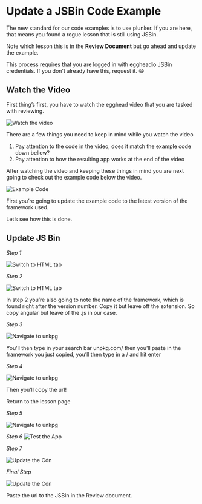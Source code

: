 # Update a JSBin Code Example

The new standard for our code examples is to use plunker. If you are here, that means you found a rogue lesson that is still using JSBin.

Note which lesson this is in the **Review Document** but go ahead and update the example.

This process requires that you are logged in with eggheadio JSBin credentials. If you don't already have this, request it. 😄

## Watch the Video

First thing’s first, you have to watch the egghead video that you are tasked with reviewing.

![Watch the video](static/illos/reviewers/02-Update-Code/03-watch-the-video.png)

There are a few things you need to keep in mind while you watch the video

1. Pay attention to the code in the video, does it match the example code down bellow? 
2. Pay attention to how the resulting app works at the end of the video

After watching the video and keeping these things in mind you are next going to check out the example code below the video.

![Example Code](static/illos/reviewers/02-Update-Code/03-example-code.png)

First you’re going to update the example code to the latest version of the framework used.

Let’s see how this is done.

## Update JS Bin 

_Step 1_

![Switch to HTML tab](static/illos/reviewers/02-Update-Code/03-switch-to-html-tab.png)

_Step 2_

![Switch to HTML tab](static/illos/reviewers/02-Update-Code/03-locate-script-tags.png)

In step 2 you’re also going to note the name of the framework, which is found right after the version number. Copy it but leave off the extension. So copy angular but leave of the .js in our case. 

_Step 3_

![Navigate to unkpg](static/illos/reviewers/02-Update-Code/03-use-unpkg.png)

You’ll then type in your search bar unpkg.com/  then you’ll paste in the framework you just copied, you’ll then type in a / and hit enter

_Step 4_

![Navigate to unkpg](static/illos/reviewers/02-Update-Code/03-Click-the-framework+js-link.png)

Then you’ll copy the url! 

Return to the lesson page

_Step 5_

![Navigate to unkpg](static/illos/reviewers/02-Update-Code/03-click-this-link.png)

_Step 6_
![Test the App](static/illos/reviewers/02-Update-Code/03-test-the-app.gif)

_Step 7_

![Update the Cdn](static/illos/reviewers/02-Update-Code/03-update-the-cdn.gif)

_Final Step_

![Update the Cdn](static/illos/reviewers/02-Update-Code/03-verify-the-app-works.gif)

Paste the url to the JSBin in the Review document.
